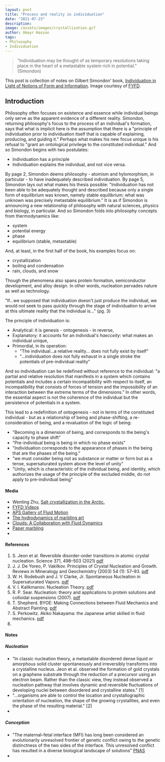 ```yaml
---
layout: post
title: "Process and reality in individuation"
date: "2021-07-23"
description:
image: /assets/images/crystallization.gif
author: Umayr Hassan
tags:
- Philosophy
- Individuation
---
```

> "Individuation may be thought of as temporary resolutions taking place in the heart 
> of a metastable system rich in potential." (Simondon)


This post is collection of notes on Gilbert Simondon' book, 
[Individuation in Light of Notions of Form and Information](https://www.upress.umn.edu/book-division/books/individuation-in-light-of-notions-of-form-and). 
Image courtesy of [FYFD](https://fyfluiddynamics.com/2020/08/crystalline-critters/).

## Introduction

Philosophy often focuses on existence and essence while individual beings only serve as
the apparent evidence of a different reality. Simondon, returning philosophy's focus to the process of
an individual's formation, says that what is implicit here is the assumption that there is a "principle of
individuation prior to individuation itself that is capable of explaining, producing, and guiding it." Perhaps
what makes his new focus unique is his refusal to "grant an ontological privilege to the constituted individual."
And so Simondon begins with two postulates:
* Individuation has a principle
* Individuation explains the individual, and not vice versa.

By page 2, Simondon deems philosophy - atomism and hylomorphism, in particular - to have inadequately
described individuation. By page 5, Simondon lays out what makes his thesis possible: "Individuation has not
been able to be adequately thought and described because only a single form of equilibrium was known, namely stable 
equilibrium; what was unknown was precisely metastable equilibrium." It is as if Simondon is announcing a 
new relationship of philosophy with natural sciences, physics and biology, in particular. And so Simondon folds
into philosophy concepts from thermodynamics like:
* system
* potential energy
* phase
* equilibrium (stable, metastable)

And, at least, in the first half of the book, his examples focus on:
* crystallization
* boiling and condensation
* rain, clouds, and snow

Though the phenomena also spans protein formation, semiconductor development, and alloy design. In other words,
nucleation pervades nature as well as technology.

"If...we supposed that individuation doesn't just produce the individual, we would not seek to pass quickly through
the stage of individuation to arrive at this ultimate reality that the individual is..." (pg. 3)

The principle of individuation is:
* Analytical: it is genesis - ontogenesis - in reverse,
* Explanatory: it accounts for an individual's _haecceity_: what makes an individual unique, 
* Primordial, in its operation:
  * "The individual...a relative reality... does not fully exist by itself"   
  * "...individuation does not fully exhaust in a single stroke the potentials of pre-individual reality" 

And so individuation can be redefined without reference to the individual: "a partial and relative resolution
that manifests in a system which contains potentials and includes a certain incompatibility with respect to itself, an
incompatibility that consists of forces of tension and the impossibility of an interaction between the extreme terms
of the dimensions." In other words, the essential aspect is not the coherence of the individual but the persistence of 
potentials in a system.

This lead to a redefinition of ontogenesis - not in terms of the constituted individual - but as a relationship 
of being and phase-shifting, a re-consideration of being, and a revaluation of the logic of being:
* "Becoming is a dimension of being, and corresponds to the being's capacity to phase shift"
* "Pre-individual being is being in which no phase exists"
* "Individuation corresponds to the appearance of phases in the being that are the phases of the being."
* "we must consider being not as substance or matter or form but as a tense, supersaturated system above the level of unity"
* "Unity, which is characteristic of the individual being, and identity, which authorizes the usage of the principle
  of the excluded middle, do not apply to pre-individual being"


#### Media
- Wenting Zhu, [Salt crystallization in the Arctic.](https://vimeo.com/333319621)
- [FYFD Videos](https://fyfluiddynamics.com/category/fyfd-video/)
- [APS Gallery of Fluid Motion](https://gfm.aps.org/)
- [The hydrodynamics of marbling art](https://gfm.aps.org/meetings/dfd-2023/649b3ad8199e4c137897831b)
- [Clouds: A Collaboration with Fluid Dynamics](https://benton.uconn.edu/clouds-a-collaboration-with-fluid-dynamics/)
- [Paper marbling](http://sun-yue.com/art-animation/paper-marbling/)
- 


#### References

1. S. Jeon et al. Reversible disorder-order transitions in atomic crystal nucleation. Science 371, 498–503 (2021) 
   [pdf](research.physics.berkeley.edu/zettl/pdf/Reversible%20disorder-order%20transitions%20in%20atomic%20crystal%20nucleation.pd)
2. J. J. De Yoreo, P. Vakilkov. Principles of Crystal Nucleation and Growth. Reviews in Mineralogy and Geochemistry (2003) 54 (1): 57–93.
   [pdf](https://www.eps.mcgill.ca/~jeannep/eps/EPSC644/Principles%20Of%20Nucleation%20And%20Growth.pdf)  
3. W. H. Rodebush and J. V Clarke, Jr. Spontaneous Nucleation in Supersaturated Vapors. [pdf](https://www.pnas.org/doi/10.1073/pnas.44.6.536?url_ver=Z39.88-2003&rfr_id=ori%3Arid%3Acrossref.org&rfr_dat=cr_pub++0pubmed)
4. V. I. Kalikmanov. Nucleation Theory. [pdf](https://link.springer.com/chapter/10.1007/978-90-481-3643-8_1)
5. R. P. Sear. Nucleation: theory and applications to protein solutions and colloidal suspensions (2007). [pdf](http://personal.ph.surrey.ac.uk/~phs1rs/review.pdf)
6. T. Shepherd. BYOE: Making Connections between Fluid Mechanics and Abstract Painting. [pdf](https://cornerstone.lib.mnsu.edu/cgi/viewcontent.cgi?article=1108&context=ie-fac-pubs)
7. S. Perkowitz. Akiko Nakayama: the Japanese artist skilled in fluid mechanics. [pdf](https://physicsworld.com/a/akiko-nakayama-the-japanese-artist-skilled-in-fluid-mechanics/)
8. 


#### Notes
##### Nucleation
- "In classic nucleation theory, a metastable disordered dense liquid or amorphous 
  solid cluster spontaneously and irreversibly transforms into a crystalline nucleus. 
  Jeon et al. observed the formation of gold crystals on a graphene substrate through 
  the reduction of a precursor using an electron beam. Rather than the classic view, 
  they instead observed a nucleation pathway that involves dynamic and reversible 
  fluctuations of developing nuclei between disordered and crystalline states." [1]
- "...organisms are able to control the location and crystallographic orientation of 
  nucleation, the shape of the growing crystallites, and even the phase of the 
  resulting material." [2]
- 


##### Conception
- "The maternal–fetal interface (MFI) has long been considered an evolutionarily unresolved frontier of 
  genetic conflict owing to the genetic distinctness of the two sides of the interface. This unresolved 
  conflict has resulted in a diverse biological landscape of solutions" [PNAS](https://www.pnas.org/doi/10.1073/pnas.2323038122)
- 
